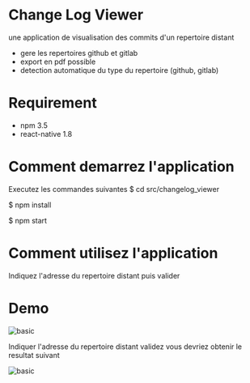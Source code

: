 # Change Log Viewer

une application de visualisation des commits d'un repertoire distant
 * gere les repertoires github et gitlab
 * export en pdf possible
 * detection automatique du type du repertoire (github, gitlab)
 
 # Requirement
 * npm 3.5
 * react-native 1.8
 # Comment demarrez l'application
  Executez les commandes suivantes
  $ cd src/changelog_viewer
  
  $ npm install
  
  $ npm start
  
  # Comment utilisez l'application
  Indiquez l'adresse du repertoire distant puis valider
  
  # Demo
  
  ![basic](https://github.com/silverspy/changelog_viewer/blob/master/docs/basic.png)
  
  Indiquer l'adresse du repertoire distant validez vous devriez obtenir le resultat suivant
  
  ![basic](https://github.com/silverspy/changelog_viewer/blob/master/docs/basic2.png)

